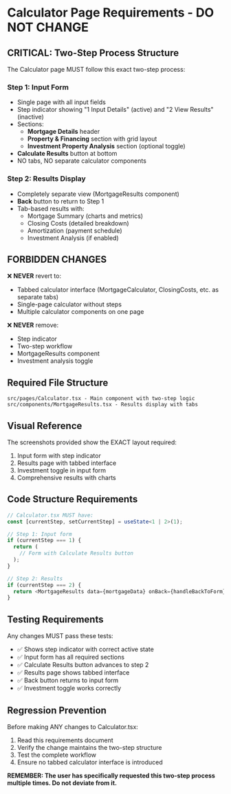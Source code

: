 # Calculator Page Requirements - DO NOT CHANGE

## CRITICAL: Two-Step Process Structure

The Calculator page MUST follow this exact two-step process:

### Step 1: Input Form
- Single page with all input fields
- Step indicator showing "1 Input Details" (active) and "2 View Results" (inactive)
- Sections:
  - **Mortgage Details** header
  - **Property & Financing** section with grid layout
  - **Investment Property Analysis** section (optional toggle)
- **Calculate Results** button at bottom
- NO tabs, NO separate calculator components

### Step 2: Results Display
- Completely separate view (MortgageResults component)
- **Back** button to return to Step 1
- Tab-based results with:
  - Mortgage Summary (charts and metrics)
  - Closing Costs (detailed breakdown)
  - Amortization (payment schedule)
  - Investment Analysis (if enabled)

## FORBIDDEN CHANGES

❌ **NEVER** revert to:
- Tabbed calculator interface (MortgageCalculator, ClosingCosts, etc. as separate tabs)
- Single-page calculator without steps
- Multiple calculator components on one page

❌ **NEVER** remove:
- Step indicator
- Two-step workflow
- MortgageResults component
- Investment analysis toggle

## Required File Structure

```
src/pages/Calculator.tsx - Main component with two-step logic
src/components/MortgageResults.tsx - Results display with tabs
```

## Visual Reference

The screenshots provided show the EXACT layout required:
1. Input form with step indicator
2. Results page with tabbed interface
3. Investment toggle in input form
4. Comprehensive results with charts

## Code Structure Requirements

```typescript
// Calculator.tsx MUST have:
const [currentStep, setCurrentStep] = useState<1 | 2>(1);

// Step 1: Input form
if (currentStep === 1) {
  return (
    // Form with Calculate Results button
  );
}

// Step 2: Results
if (currentStep === 2) {
  return <MortgageResults data={mortgageData} onBack={handleBackToForm} />;
}
```

## Testing Requirements

Any changes MUST pass these tests:
- ✅ Shows step indicator with correct active state
- ✅ Input form has all required sections
- ✅ Calculate Results button advances to step 2
- ✅ Results page shows tabbed interface
- ✅ Back button returns to input form
- ✅ Investment toggle works correctly

## Regression Prevention

Before making ANY changes to Calculator.tsx:
1. Read this requirements document
2. Verify the change maintains the two-step structure
3. Test the complete workflow
4. Ensure no tabbed calculator interface is introduced

**REMEMBER: The user has specifically requested this two-step process multiple times. Do not deviate from it.**